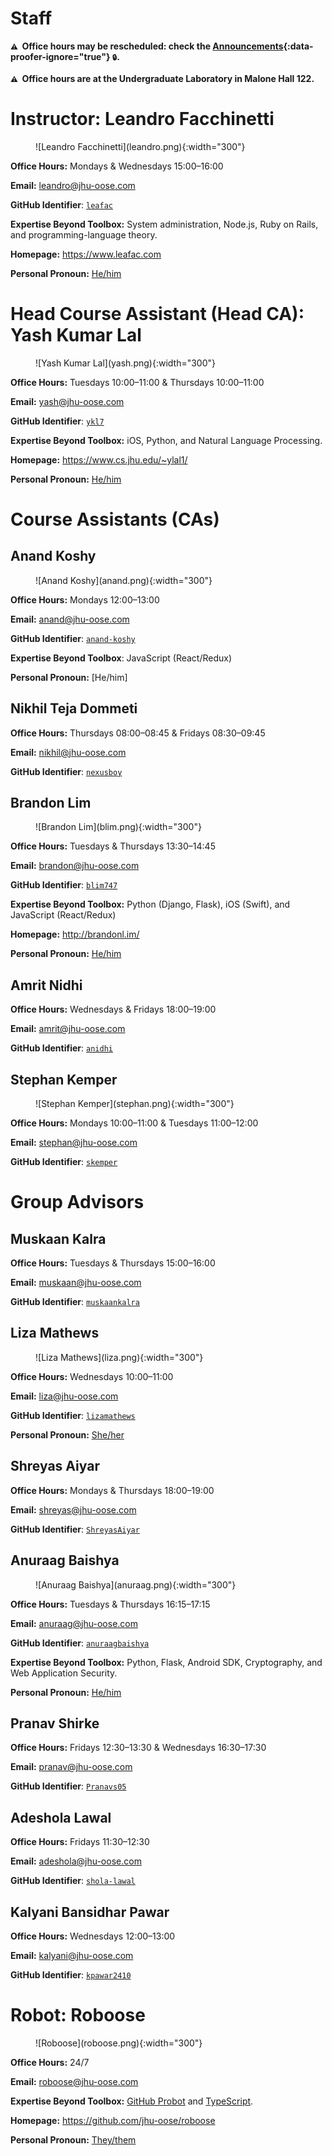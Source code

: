 # Staff

**<small>⚠️</small>  Office hours may be rescheduled: check the [Announcements](https://github.com/jhu-oose/{{site.course}}-students/labels/announcement){:data-proofer-ignore="true"} <small title="You must be a registered student logged into GitHub to see this.">🔒</small>.**

**<small>⚠️</small>  Office hours are at the Undergraduate Laboratory in Malone Hall 122.**

# Instructor: Leandro Facchinetti

<figure markdown="1">
![Leandro Facchinetti](leandro.png){:width="300"}
</figure>

**Office Hours:** Mondays & Wednesdays 15:00–16:00

**Email:** <leandro@jhu-oose.com>

**GitHub Identifier**: [`leafac`](https://github.com/leafac)

**Expertise Beyond Toolbox:** System administration, Node.js, Ruby on Rails, and programming-language theory.

**Homepage:** <https://www.leafac.com>

**Personal Pronoun:** [He/him](https://www.mypronouns.org/he-him)

# Head Course Assistant (Head CA): Yash Kumar Lal

<figure markdown="1">
![Yash Kumar Lal](yash.png){:width="300"}
</figure>

**Office Hours:** Tuesdays 10:00–11:00 & Thursdays 10:00–11:00

**Email:** <yash@jhu-oose.com>

**GitHub Identifier**: [`ykl7`](https://github.com/ykl7)

**Expertise Beyond Toolbox:** iOS, Python, and Natural Language Processing.

**Homepage:** <https://www.cs.jhu.edu/~ylal1/>

**Personal Pronoun:** [He/him](https://www.mypronouns.org/he-him)

# Course Assistants (CAs)

## Anand Koshy

<figure markdown="1">
![Anand Koshy](anand.png){:width="300"}
</figure>

**Office Hours:** Mondays 12:00–13:00

**Email:** <anand@jhu-oose.com>

**GitHub Identifier**: [`anand-koshy`](https://github.com/anand-koshy)

**Expertise Beyond Toolbox**: JavaScript (React/Redux)

**Personal Pronoun:** [He/him]

## Nikhil Teja Dommeti

<!--
<figure markdown="1">
![<Name>](<Profile picture. Dimensions: 600x600. Circular crop. Show your face. The purpose of the profile picture is to be able to recognize you. See the other pictures at https://www.jhu-oose.com/staff. We may take your picture for you with a good camera and good lighting, if you want.>){:width="300"}
</figure>
-->

**Office Hours:** Thursdays 08:00–08:45 & Fridays 08:30–09:45

**Email:** <nikhil@jhu-oose.com>

**GitHub Identifier**: [`nexusboy`](https://github.com/nexusboy)

<!-- **Expertise Beyond Toolbox:** . -->

<!-- **Homepage:** <Address> -->

<!-- **Personal Pronoun:** See https://www.mypronouns.org to understand more about this. Answer (if you wish) in the form of a link, for example, [She/her](https://www.mypronouns.org/she-her) -->

## Brandon Lim

<figure markdown="1">
![Brandon Lim](blim.png){:width="300"}
</figure>

**Office Hours:** Tuesdays & Thursdays 13:30–14:45

**Email:** <brandon@jhu-oose.com>

**GitHub Identifier**: [`blim747`](https://github.com/blim747)

**Expertise Beyond Toolbox:** Python (Django, Flask), iOS (Swift), and JavaScript (React/Redux)

**Homepage:** <http://brandonl.im/>

**Personal Pronoun:** [He/him](https://www.mypronouns.org/he-him)

## Amrit Nidhi

<!--
<figure markdown="1">
![<Name>](<Profile picture. Dimensions: 600x600. Circular crop. Show your face. The purpose of the profile picture is to be able to recognize you. See the other pictures at https://www.jhu-oose.com/staff. We may take your picture for you with a good camera and good lighting, if you want.>){:width="300"}
</figure>
-->

**Office Hours:** Wednesdays & Fridays 18:00–19:00

**Email:** <amrit@jhu-oose.com>

**GitHub Identifier**: [`anidhi`](https://github.com/anidhi)

<!-- **Expertise Beyond Toolbox:** . -->

<!-- **Homepage:** <Address> -->

<!-- **Personal Pronoun:** See https://www.mypronouns.org to understand more about this. Answer (if you wish) in the form of a link, for example, [She/her](https://www.mypronouns.org/she-her) -->

## Stephan Kemper

<figure markdown="1">
![Stephan Kemper](stephan.png){:width="300"}
</figure>

**Office Hours:** Mondays 10:00–11:00 & Tuesdays 11:00–12:00

**Email:** <stephan@jhu-oose.com>

**GitHub Identifier**: [`skemper`](https://github.com/skemper)

<!-- **Expertise Beyond Toolbox:** . -->

<!-- **Homepage:** <Address> -->

<!-- **Personal Pronoun:** See https://www.mypronouns.org to understand more about this. Answer (if you wish) in the form of a link, for example, [She/her](https://www.mypronouns.org/she-her) -->

# Group Advisors

## Muskaan Kalra

<!--
<figure markdown="1">
![<Name>](<Profile picture. Dimensions: 600x600. Circular crop. Show your face. The purpose of the profile picture is to be able to recognize you. See the other pictures at https://www.jhu-oose.com/staff. We may take your picture for you with a good camera and good lighting, if you want.>){:width="300"}
</figure>
-->

**Office Hours:** Tuesdays & Thursdays 15:00–16:00

**Email:** <muskaan@jhu-oose.com>

**GitHub Identifier**: [`muskaankalra`](https://github.com/muskaankalra)

<!-- **Expertise Beyond Toolbox:** . -->

<!-- **Homepage:** <Address> -->

<!-- **Personal Pronoun:** See https://www.mypronouns.org to understand more about this. Answer (if you wish) in the form of a link, for example, [She/her](https://www.mypronouns.org/she-her) -->

## Liza Mathews

<figure markdown="1">
![Liza Mathews](liza.png){:width="300"}
</figure>

**Office Hours:** Wednesdays 10:00–11:00

**Email:** <liza@jhu-oose.com>

**GitHub Identifier**: [`lizamathews`](https://github.com/lizamathews)

**Personal Pronoun:** [She/her](https://www.mypronouns.org/she-her)

## Shreyas Aiyar

<!--
<figure markdown="1">
![<Name>](<Profile picture. Dimensions: 600x600. Circular crop. Show your face. The purpose of the profile picture is to be able to recognize you. See the other pictures at https://www.jhu-oose.com/staff. We may take your picture for you with a good camera and good lighting, if you want.>){:width="300"}
</figure>
-->

**Office Hours:** Mondays & Thursdays 18:00–19:00

**Email:** <shreyas@jhu-oose.com>

**GitHub Identifier**: [`ShreyasAiyar`](https://github.com/ShreyasAiyar)

<!-- **Expertise Beyond Toolbox:** . -->

<!-- **Homepage:** <Address> -->

<!-- **Personal Pronoun:** See https://www.mypronouns.org to understand more about this. Answer (if you wish) in the form of a link, for example, [She/her](https://www.mypronouns.org/she-her) -->

## Anuraag Baishya

<figure markdown="1">
![Anuraag Baishya](anuraag.png){:width="300"}
</figure>

**Office Hours:** Tuesdays & Thursdays 16:15–17:15

**Email:** <anuraag@jhu-oose.com>

**GitHub Identifier**: [`anuraagbaishya`](https://github.com/anuraagbaishya)

**Expertise Beyond Toolbox:** Python, Flask, Android SDK, Cryptography, and Web Application Security.

**Personal Pronoun:** [He/him](https://www.mypronouns.org/he-him)

## Pranav Shirke

<!--
<figure markdown="1">
![<Name>](<Profile picture. Dimensions: 600x600. Circular crop. Show your face. The purpose of the profile picture is to be able to recognize you. See the other pictures at https://www.jhu-oose.com/staff. We may take your picture for you with a good camera and good lighting, if you want.>){:width="300"}
</figure>
-->

**Office Hours:** Fridays 12:30–13:30 & Wednesdays 16:30–17:30

**Email:** <pranav@jhu-oose.com>

**GitHub Identifier**: [`Pranavs05`](https://github.com/Pranavs05)

<!-- **Expertise Beyond Toolbox:** . -->

<!-- **Homepage:** <Address> -->

<!-- **Personal Pronoun:** See https://www.mypronouns.org to understand more about this. Answer (if you wish) in the form of a link, for example, [She/her](https://www.mypronouns.org/she-her) -->

## Adeshola Lawal

<!--
<figure markdown="1">
![<Name>](<Profile picture. Dimensions: 600x600. Circular crop. Show your face. The purpose of the profile picture is to be able to recognize you. See the other pictures at https://www.jhu-oose.com/staff. We may take your picture for you with a good camera and good lighting, if you want.>){:width="300"}
</figure>
-->

**Office Hours:** Fridays 11:30–12:30

**Email:** <adeshola@jhu-oose.com>

**GitHub Identifier**: [`shola-lawal`](https://github.com/shola-lawal)

<!-- **Expertise Beyond Toolbox:** . -->

<!-- **Homepage:** <Address> -->

<!-- **Personal Pronoun:** See https://www.mypronouns.org to understand more about this. Answer (if you wish) in the form of a link, for example, [She/her](https://www.mypronouns.org/she-her) -->

## Kalyani Bansidhar Pawar

<!--
<figure markdown="1">
![<Name>](<Profile picture. Dimensions: 600x600. Circular crop. Show your face. The purpose of the profile picture is to be able to recognize you. See the other pictures at https://www.jhu-oose.com/staff. We may take your picture for you with a good camera and good lighting, if you want.>){:width="300"}
</figure>
-->

**Office Hours:** Wednesdays 12:00–13:00

**Email:** <kalyani@jhu-oose.com>

**GitHub Identifier**: [`kpawar2410`](https://github.com/kpawar2410)

<!-- **Expertise Beyond Toolbox:** . -->

<!-- **Homepage:** <Address> -->

<!-- **Personal Pronoun:** See https://www.mypronouns.org to understand more about this. Answer (if you wish) in the form of a link, for example, [She/her](https://www.mypronouns.org/she-her) -->

# Robot: Roboose

<figure markdown="1">
![Roboose](roboose.png){:width="300"}
</figure>

**Office Hours:** 24/7

**Email:** <roboose@jhu-oose.com>

**Expertise Beyond Toolbox:** [GitHub Probot](https://probot.github.io) and [TypeScript](https://www.typescriptlang.org).

**Homepage:** <https://github.com/jhu-oose/roboose>

**Personal Pronoun:** [They/them](https://www.mypronouns.org/they-them)
